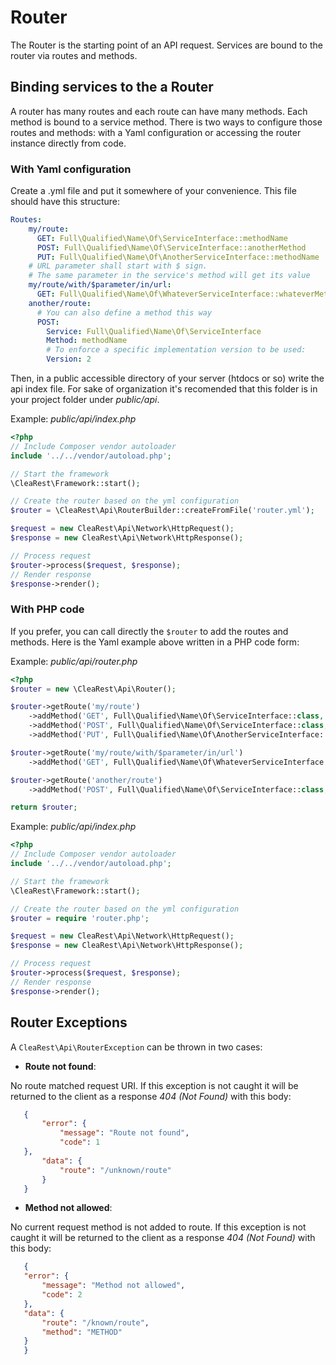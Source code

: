 # Router

The Router is the starting point of an API request.
Services are bound to the router via routes and methods.

## Binding services to the a Router

A router has many routes and each route can have many methods. Each method is bound to a service method.
There is two ways to configure those routes and methods: with a Yaml configuration or accessing the router instance
directly from code.

### With Yaml configuration

Create a .yml file and put it somewhere of your convenience. This file should have this structure:
```yaml
Routes:
    my/route:
      GET: Full\Qualified\Name\Of\ServiceInterface::methodName
      POST: Full\Qualified\Name\Of\ServiceInterface::anotherMethod
      PUT: Full\Qualified\Name\Of\AnotherServiceInterface::methodName
    # URL parameter shall start with $ sign. 
    # The same parameter in the service's method will get its value
    my/route/with/$parameter/in/url:
      GET: Full\Qualified\Name\Of\WhateverServiceInterface::whateverMethod
    another/route:
      # You can also define a method this way
      POST:
        Service: Full\Qualified\Name\Of\ServiceInterface
        Method: methodName
        # To enforce a specific implementation version to be used:
        Version: 2
```

Then, in a public accessible directory of your server (htdocs or so) write the api index file.
For sake of organization it's recomended that this folder is in your project folder under *public/api*.

Example: *public/api/index.php*
```php
<?php
// Include Composer vendor autoloader
include '../../vendor/autoload.php';

// Start the framework
\CleaRest\Framework::start();

// Create the router based on the yml configuration
$router = \CleaRest\Api\RouterBuilder::createFromFile('router.yml');

$request = new CleaRest\Api\Network\HttpRequest();
$response = new CleaRest\Api\Network\HttpResponse();

// Process request
$router->process($request, $response);
// Render response
$response->render();
```

### With PHP code

If you prefer, you can call directly the `$router` to add the routes and methods.
Here is the Yaml example above written in a PHP code form:

Example: *public/api/router.php*
```php
<?php
$router = new \CleaRest\Api\Router();

$router->getRoute('my/route')
    ->addMethod('GET', Full\Qualified\Name\Of\ServiceInterface::class, 'methodName')
    ->addMethod('POST', Full\Qualified\Name\Of\ServiceInterface::class, 'anotherMethod')
    ->addMethod('PUT', Full\Qualified\Name\Of\AnotherServiceInterface::class, 'methodName');

$router->getRoute('my/route/with/$parameter/in/url')
    ->addMethod('GET', Full\Qualified\Name\Of\WhateverServiceInterface::class, 'whateverMethod');

$router->getRoute('another/route')
    ->addMethod('POST', Full\Qualified\Name\Of\ServiceInterface::class, 'methodName', 2);

return $router;
```

Example: *public/api/index.php*
```php
<?php
// Include Composer vendor autoloader
include '../../vendor/autoload.php';

// Start the framework
\CleaRest\Framework::start();

// Create the router based on the yml configuration
$router = require 'router.php';

$request = new CleaRest\Api\Network\HttpRequest();
$response = new CleaRest\Api\Network\HttpResponse();

// Process request
$router->process($request, $response);
// Render response
$response->render();
```

## Router Exceptions

A `CleaRest\Api\RouterException` can be thrown in two cases:
 * **Route not found**:
 
 No route matched request URI. If this exception is not caught it will be returned to the client 
 as a response *404 (Not Found)* with this body:
 
 ```json
    {
        "error": {
            "message": "Route not found",
            "code": 1
    },
        "data": {
            "route": "/unknown/route"
        }
    }
 ```
 * **Method not allowed**:
 
 No current request method is not added to route. If this exception is not caught it will be returned to the client 
 as a response *404 (Not Found)* with this body:
 
 ```json
    {
    "error": {
        "message": "Method not allowed",
        "code": 2
    },
    "data": {
        "route": "/known/route",
        "method": "METHOD"
    }
    }
 ```